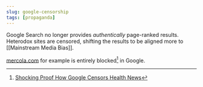 ```yaml
---
slug: google-censorship
tags: [propaganda]
---
```


Google Search no longer provides *authentically* page-ranked results. Heterodox sites are censored, shifting the results to be aligned more to [[Mainstream Media Bias]].

[mercola.com](https://articles.mercola.com/) for example is entirely blocked[^mercola] in Google.

[^mercola]: [Shocking Proof How Google Censors Health News](https://articles.mercola.com/sites/articles/archive/2019/11/08/google-censorship-buries-mercola.aspx)